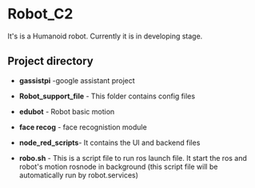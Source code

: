 # Robot_C2
It's is a Humanoid robot. Currently it is in developing stage.
## Project directory
- **gassistpi** -google assistant project

- **Robot_support_file** -  This folder contains config files

- **edubot** - Robot basic motion

- **face recog** - face recognistion module

- **node_red_scripts**- It contains the UI and backend files 

- **robo.sh** - This is a script file to run ros launch file.
   It start the ros and robot's motion rosnode in background  (this script file will be automatically run by robot.services)

